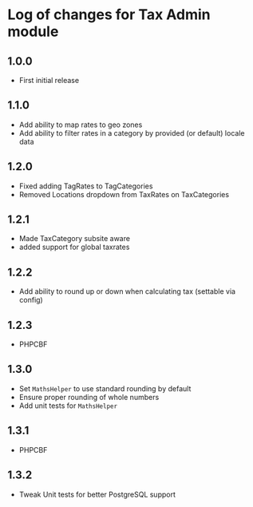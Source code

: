 # Log of changes for Tax Admin module

## 1.0.0

* First initial release

## 1.1.0

* Add ability to map rates to geo zones
* Add ability to filter rates in a category by provided (or default) locale data

## 1.2.0

* Fixed adding TagRates to TagCategories
* Removed Locations dropdown from TaxRates on TaxCategories

## 1.2.1 

* Made TaxCategory subsite aware
* added support for global taxrates

## 1.2.2

* Add ability to round up or down when calculating tax (settable via config)

## 1.2.3

* PHPCBF

## 1.3.0

* Set `MathsHelper` to use standard rounding by default
* Ensure proper rounding of whole numbers
* Add unit tests for `MathsHelper`

## 1.3.1

* PHPCBF

## 1.3.2

* Tweak Unit tests for better PostgreSQL support